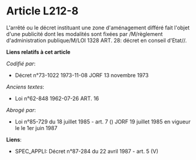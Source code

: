 # Article L212-8

L'arrêté ou le décret instituant une zone d'aménagement différé fait l'objet d'une publicité dont les modalités sont fixées
par /M/règlement d'administration publique/M/LOI 1328 ART. 28: décret en conseil d'Etat//.

**Liens relatifs à cet article**

_Codifié par_:

  - Décret n°73-1022 1973-11-08 JORF 13 novembre 1973

_Anciens textes_:

  - Loi n°62-848 1962-07-26 ART. 16

_Abrogé par_:

  - Loi n°85-729 du 18 juillet 1985 - art. 7 () JORF 19 juillet 1985 en vigueur le   le 1er juin 1987

**Liens**:

  - SPEC_APPLI: Décret n°87-284 du 22 avril 1987 - art. 5 (V)
